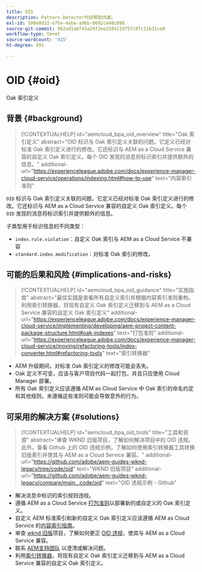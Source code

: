 ```yaml
---
title: OID
description: Pattern Detector代码帮助页面。
exl-id: 500e0d32-e75e-4abe-a96b-0692ce40c086
source-git-commit: 982ad1a6f43a29f2ee2284219757c8fc11b31ce0
workflow-type: tm+mt
source-wordcount: '415'
ht-degree: 95%

---
```


# OID {#oid}

Oak 索引定义

## 背景 {#background}

>[!CONTEXTUALHELP]
>id="aemcloud_bpa_oid_overview"
>title="Oak 索引定义"
>abstract="OID 标识与 Oak 索引定义关联的问题。它定义已经对标准 Oak 索引定义进行的修改。它还标识与 AEM as a Cloud Service 兼容的自定义 Oak 索引定义。每个 OID 发现的消息将标识索引并提供额外的信息。"
>additional-url="https://experienceleague.adobe.com/docs/experience-manager-cloud-service/operations/indexing.html#how-to-use" text="内容索引准则"

`OID` 标识与 Oak 索引定义关联的问题。它定义已经对标准 Oak 索引定义进行的修改。它还标识与 AEM as a Cloud Service 兼容的自定义 Oak 索引定义。每个 `OID` 发现的消息将标识索引并提供额外的信息。

子类型用于标识信息的不同类型：

* `index.rule.violation`：自定义 Oak 索引与 AEM as a Cloud Service 不兼容
* `standard.index.modification`：对标准 Oak 索引的修改。

## 可能的后果和风险 {#implications-and-risks}

>[!CONTEXTUALHELP]
>id="aemcloud_bpa_oid_guidance"
>title="实施指南"
>abstract="最佳实践是查看所有自定义索引并根据内容索引准则重构。利用索引转换器，将现有自定义 Oak 索引定义迁移到与 AEM as a Cloud Service 兼容的自定义 Oak 索引定义"
>additional-url="https://experienceleague.adobe.com/docs/experience-manager-cloud-service/implementing/developing/aem-project-content-package-structure.html#oak-indexes" text="打包准则"
>additional-url="https://experienceleague.adobe.com/docs/experience-manager-cloud-service/moving/refactoring-tools/index-converter.html#refactoring-tools" text="索引转换器"

* AEM 升级期间，对标准 Oak 索引定义的修改可能会丢失。
* Oak 定义不可变，应该与客户项目代码一起打包，并且只应使用 Cloud Manager 部署。
* 所有 Oak 索引定义应该遵循 AEM as Cloud Service 中 Oak 索引的命名约定和其他规则。未遵循这些准则可能会导致意外的行为。

## 可采用的解决方案 {#solutions}

>[!CONTEXTUALHELP]
>id="aemcloud_bpa_oid_tools"
>title="工具和资源"
>abstract="审查 WKND 旧版项目，了解如何解决项目中的 OID 违规。此外，查看 Github 上的 OID 违规示例，了解如何使用索引转换器工具转换旧版索引并使其与 AEM as a Cloud Service 兼容。"
>additional-url="https://github.com/adobe/aem-guides-wknd-legacy/tree/code/oid" text="WKND 旧版项目"
>additional-url="https://github.com/adobe/aem-guides-wknd-legacy/compare/main...code/oid" text="OID 违规示例 - Github"

* 解决消息中标识的索引规则违规。
* 遵循 AEM as a Cloud Service [打包准则](https://experienceleague.adobe.com/docs/experience-manager-cloud-service/implementing/developing/aem-project-content-package-structure.html)以部署新的或自定义的 Oak 索引定义。
* 自定义 AEM 标准索引和新的自定义 Oak 索引定义应该遵循 AEM as Cloud Service 的[内容索引指南](https://experienceleague.adobe.com/docs/experience-manager-cloud-service/operations/indexing.html#preparing-the-new-index-definition)。
* 审查 [wknd 旧版](https://github.com/adobe/aem-guides-wknd-legacy/tree/code/oid)项目，了解如何更正 [OID 违规](https://github.com/adobe/aem-guides-wknd-legacy/compare/main...code/oid)，使其与 AEM as a Cloud Service 兼容。
* 联系 [AEM支持团队](https://helpx.adobe.com/cn/enterprise/using/support-for-experience-cloud.html) 以澄清或解决问题。
* 利用[索引转换器](https://experienceleague.adobe.com/docs/experience-manager-cloud-service/moving/refactoring-tools/index-converter.html#refactoring-tools)，将现有自定义 Oak 索引定义迁移到与 AEM as a Cloud Service 兼容的自定义 Oak 索引定义。
